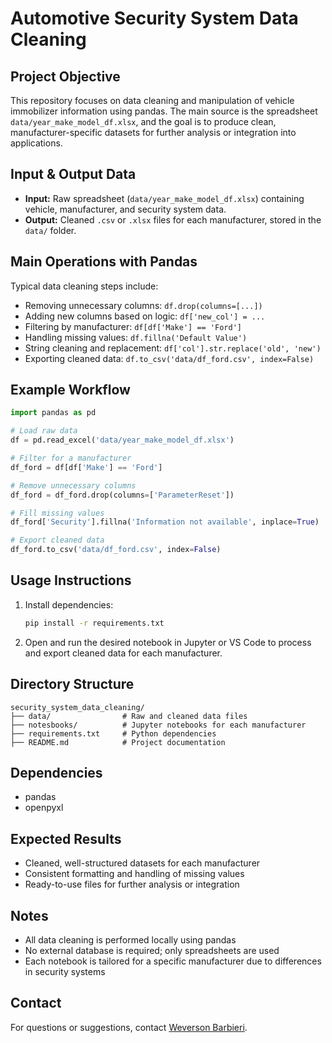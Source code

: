 
# Automotive Security System Data Cleaning

## Project Objective
This repository focuses on data cleaning and manipulation of vehicle immobilizer information using pandas. The main source is the spreadsheet `data/year_make_model_df.xlsx`, and the goal is to produce clean, manufacturer-specific datasets for further analysis or integration into applications.

## Input & Output Data
- **Input:** Raw spreadsheet (`data/year_make_model_df.xlsx`) containing vehicle, manufacturer, and security system data.
- **Output:** Cleaned `.csv` or `.xlsx` files for each manufacturer, stored in the `data/` folder.

## Main Operations with Pandas
Typical data cleaning steps include:
- Removing unnecessary columns: `df.drop(columns=[...])`
- Adding new columns based on logic: `df['new_col'] = ...`
- Filtering by manufacturer: `df[df['Make'] == 'Ford']`
- Handling missing values: `df.fillna('Default Value')`
- String cleaning and replacement: `df['col'].str.replace('old', 'new')`
- Exporting cleaned data: `df.to_csv('data/df_ford.csv', index=False)`

## Example Workflow
```python
import pandas as pd

# Load raw data
df = pd.read_excel('data/year_make_model_df.xlsx')

# Filter for a manufacturer
df_ford = df[df['Make'] == 'Ford']

# Remove unnecessary columns
df_ford = df_ford.drop(columns=['ParameterReset'])

# Fill missing values
df_ford['Security'].fillna('Information not available', inplace=True)

# Export cleaned data
df_ford.to_csv('data/df_ford.csv', index=False)
```

## Usage Instructions
1. Install dependencies:
	```bash
	pip install -r requirements.txt
	```
2. Open and run the desired notebook in Jupyter or VS Code to process and export cleaned data for each manufacturer.

## Directory Structure
```
security_system_data_cleaning/
├── data/                # Raw and cleaned data files
├── notesbooks/          # Jupyter notebooks for each manufacturer
├── requirements.txt     # Python dependencies
├── README.md            # Project documentation
```

## Dependencies
- pandas
- openpyxl

## Expected Results
- Cleaned, well-structured datasets for each manufacturer
- Consistent formatting and handling of missing values
- Ready-to-use files for further analysis or integration

## Notes
- All data cleaning is performed locally using pandas
- No external database is required; only spreadsheets are used
- Each notebook is tailored for a specific manufacturer due to differences in security systems

## Contact
For questions or suggestions, contact [Weverson Barbieri](https://github.com/weversonbarbieri).
